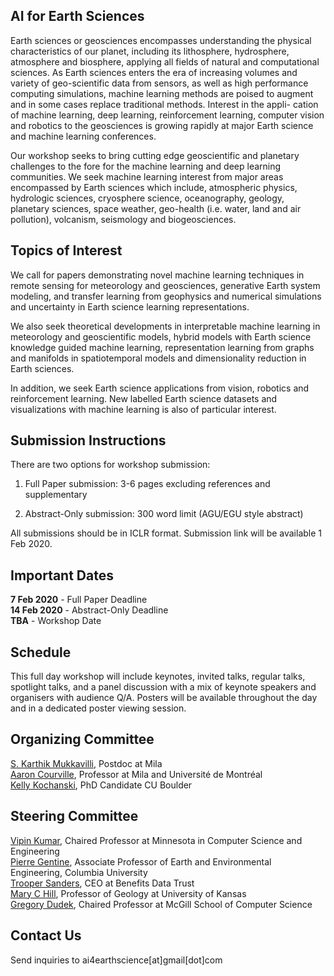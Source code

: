 ## AI for Earth Sciences

Earth sciences or geosciences encompasses understanding the physical characteristics of our planet, including its lithosphere, hydrosphere, atmosphere and biosphere, applying all fields of natural and computational sciences. As Earth sciences enters the era of increasing volumes and variety of geo-scientific data from sensors, as well as high performance computing simulations, machine learning methods are poised to augment and in some cases replace traditional methods. Interest in the appli- cation of machine learning, deep learning, reinforcement learning, computer vision and robotics to the geosciences is growing rapidly at major Earth science and machine learning conferences.

Our workshop seeks to bring cutting edge geoscientific and planetary challenges to the fore for the machine learning and deep learning communities. We seek machine learning interest from major areas encompassed by Earth sciences which include, atmospheric physics, hydrologic sciences, cryosphere science, oceanography, geology, planetary sciences, space weather, geo-health (i.e. water, land and air pollution), volcanism, seismology and biogeosciences. 

## Topics of Interest

We call for papers demonstrating novel machine learning techniques in remote sensing for meteorology and geosciences, generative Earth system modeling, and transfer learning from geophysics and numerical simulations and uncertainty in Earth science learning representations. 

We also seek theoretical developments in interpretable machine learning in meteorology and geoscientific models, hybrid models with Earth science knowledge guided machine learning, representation learning from graphs and manifolds in spatiotemporal models and dimensionality reduction in Earth sciences. 

In addition, we seek Earth science applications from vision, robotics and reinforcement learning. New labelled Earth science datasets and visualizations with machine learning is also of particular interest.

## Submission Instructions

There are two options for workshop submission: 

1) Full Paper submission: 3-6 pages excluding references and supplementary

2) Abstract-Only submission: 300 word limit (AGU/EGU style abstract)

All submissions should be in ICLR format. Submission link will be available 1 Feb 2020. 

## Important Dates

**7 Feb 2020** - Full Paper Deadline    
**14 Feb 2020** - Abstract-Only Deadline        
**TBA** - Workshop Date    

## Schedule

This full day workshop will include keynotes, invited talks, regular talks, spotlight talks, and a panel discussion with a mix of keynote speakers and organisers with audience Q/A. Posters will be available throughout the day and in a dedicated poster viewing session. 

## Organizing Committee

[S. Karthik Mukkavilli](https://mila.quebec/en/person/karthik-mukkavilli/), Postdoc at Mila   
[Aaron Courville](https://mila.quebec/en/person/aaron-courville/), Professor at Mila and Université de Montréal  
[Kelly Kochanski](https://www.kochanski.org/kelly/), PhD Candidate CU Boulder  

## Steering Committee

[Vipin Kumar](https://www-users.cs.umn.edu/~kumar001/), Chaired Professor at Minnesota in Computer Science and Engineering  
[Pierre Gentine](https://eee.columbia.edu/faculty/pierre-gentine), Associate Professor of Earth and Environmental Engineering, Columbia University    
[Trooper Sanders](https://twitter.com/troopersanders?lang=en), CEO at Benefits Data Trust    
[Mary C Hill](https://geo.ku.edu/hill-mary-c), Professor of Geology at University of Kansas    
[Gregory Dudek](http://www.cim.mcgill.ca/~dudek/), Chaired Professor at McGill School of Computer Science     

## Contact Us

Send inquiries to ai4earthscience[at]gmail[dot]com
